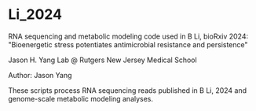 # Li_2024
RNA sequencing and metabolic modeling code used in B Li, bioRxiv 2024:
"Bioenergetic stress potentiates antimicrobial resistance and persistence"

Jason H. Yang Lab @ Rutgers New Jersey Medical School

Author: Jason Yang

These scripts process RNA sequencing reads published in B Li, 2024 and genome-scale metabolic modeling analyses.
